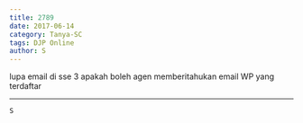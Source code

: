 ```yaml
---
title: 2789
date: 2017-06-14
category: Tanya-SC
tags: DJP Online
author: S
---
```


lupa email di sse 3 apakah boleh agen memberitahukan email WP yang terdaftar

---



`S`
